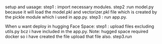 setup and uasage:
step1 : import necessary modules.
step2 :run model.py because  it will load the model.pkl and vectorizer.pkl file which is created by the pickle module which i used in app.py.
step3 : run app.py.

When u want deploy in hugging Face Space:
step1 : upload  files excluding utils.py bcz i have included in the app.py.
Note: hugged space required docker so i have created the file upload that file also.
step3.run
